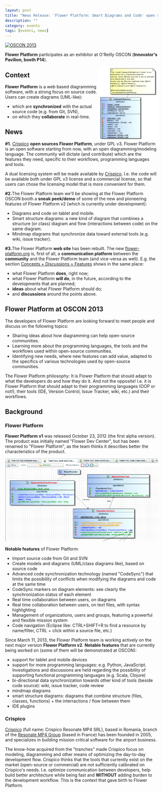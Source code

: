 ```yaml
---
layout: post
title: "News Release: 'Flower Platform: Smart Diagrams and Code' open sourced at O'Reilly OSCON 2013"
description: ""
category: events
tags: [events, news]
---
```


<p class="text-center">
<a href="http://www.oscon.com/oscon2013?cmp=ba-prog-os13-were-exhibiting">
<img src="http://cdn.oreillystatic.com/en/assets/1/event/95/oscon2013_exhibiting_468x60.png" width="468" height="60"  border="0"  alt="OSCON 2013"  />
</a>
</p>

**Flower Platform** participates as an exhibitor at O'Reilly OSCON (**Innovator's Pavilion, booth P14**).

<img class="img-polaroid" style="float:right" src="/screenshots/news_release_zoom-on-class-with-documentation.png"/>

## Context
**Flower Platform** is a web based diagramming software, with a strong focus on source code. Users can create diagrams (UML-like):

* which are **synchronized** with the actual source code (e.g. from Git, SVN),
* on which they **collaborate** in real-time.
 
## News 
 
<div>
<p>
<strong>#1.</strong> <a href="http://www.crispico.com">Crispico</a> <strong>open sources Flower Platform</strong>, under GPL v3. 
Flower Platform is an open software starting from now, with an open diagramming/modeling language. 
The community will dictate (and contribute) which are the features they need, specific to their workflows, programming languages and tools. 
</p>

<p>A dual licensing system will be made available by <a href="http://www.crispico.com">Crispico</a>. 
I.e. the code will be available both under GPL v3 license and a commercial license, so that users can chose the licensing model that is more convenient for them. 
</p>

<p>
<strong>#2.</strong>The Flower Platform team we'll be showing at the Flower Platform OSCON booth a <strong>sneak peek/demo</strong> of some of the 
new and pioneering features of Flower Platform v2 (which is currently under development):
<ul>
<li>Diagrams and code on tablet and mobile.</li>
<li>Smart structure diagrams: a new kind of diagram that combines a structure (or class) diagram and flow (interactions between code) on the same diagram.</li>
<li>Mindmap diagrams that synchronize data toward external tools (e.g. wiki, issue tracker).</li>
</ul> 
</p>

<p>
<strong>#3.</strong>The Flower Platform <strong>web site</strong> has been rebuilt. The new <a href="http://flower-platform.org">flower-platform.org</a> is, first of all,
a <strong>communication platform</strong> between the <strong>community</strong> and the Flower Platform team (and vice-versa as well). 
E.g. the section <a href="/concepts">Concepts + Discussions = Features</a> shows in the same place:</p>

</div>

* what Flower Platform **does**, right now;
* what Flower Platform **will do**, in the future, according to the developments that are planned;
* **ideas** about what Flower Platform should do;
* and **discussions** around the points above.

## Flower Platform at OSCON 2013

The developers of Flower Platform are looking forward to meet people and discuss on the following topics:

* Sharing ideas about how diagramming can help open-source communities.
* Learning more about the programming languages, the tools and the workflows used within open-source communities.
* Identifying new needs, where new features can add value, adapted to the specifics of various technologies used by open-source communities. 

<div>
<p>
<span class="label label-success">The Flower Platform philosophy:</span> It is Flower Platform that should adapt to what the developers do and how they do it. 
And not the opposite! I.e. it is Flower Platform that should adapt to their programming languages (OOP or not!), their tools (IDE, Version Control, Issue Tracker, wiki, etc.) 
and their workflows. 
</p>
</div>

## Background

### Flower Platform

**Flower Platform v1** was released October 23, 2012 (the first alpha version). The product was initially named "Flower Dev Center", but has been
renamed to "Flower Platform", as the team thinks it describes better the characteristics of the product.

<p class="text-center">
<img class="img-polaroid" src="/screenshots/zoom-on-classes-without-doc.png"/>
</p>

**Notable features** of Flower Platform:

* Import source code from Git and SVN
* Create models and diagrams (UML/class diagrams like), based on source code
* Advanced code synchronization technology (named "CodeSync") that limits the possibility of conflicts when modifying the diagrams and code at the same time
* CodeSync markers on diagram elements: see clearly the synchronization status of each element    
* Real time collaboration between users, on diagrams
* Real time collaboration between users, on text files, with syntax highlighting
* Management of organizations, users and groups, featuring a powerful and flexible mission system
* Code navigation (Eclipse like: CTRL+SHIFT+R to find a resource by name/filter, CTRL + click within a source file, etc.)

Since March 11, 2013, the Flower Platform team is working actively on the next major version **Flower Platform v2**. 
**Notable features** that are currently being worked on (some of them will be demonstrated at OSCON):

* support for tablet and mobile devices
* support for more programming languages: e.g. Python, JavaScript. Investigations and discussions are held regarding the possibility of supporting functional programming
languages (e.g. Scala, Clojure)
* bi-directional data synchronization towards other kind of tools (beside code source): wiki, issue tracker, code review
* mindmap diagrams
* smart structure diagrams: diagrams that combine structure (files, classes, functions) + the interractions / flow between them
* IDE plugins

### Crispico

[Crispico](http://www.crispico.com) (full name: Crispico Resonate MP4 SRL), based in Romania, branch of the [Resonate MP4 Group](http://www.resonate-mp4.com)
(based in France) has been founded in 2005, and specializes in building 
mission critical software for the airport business.

The know-how acquired from the "tranches" made Crispico focus on modeling, diagramming and other means of optimizing the day-to-day development flow. Crispico thinks that
the tools that currently exist on the market (open-source or commercial) are not sufficiently calibrated on Crispico's needs. I.e. optimize communication between developers, 
help build better architecture while being fast and **WITHOUT** adding burden to the development workflow. This is the context that gave birth to Flower Platform.  

